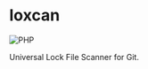 # loxcan
![PHP](https://github.com/siketyan/loxcan/workflows/PHP/badge.svg)

Universal Lock File Scanner for Git.
